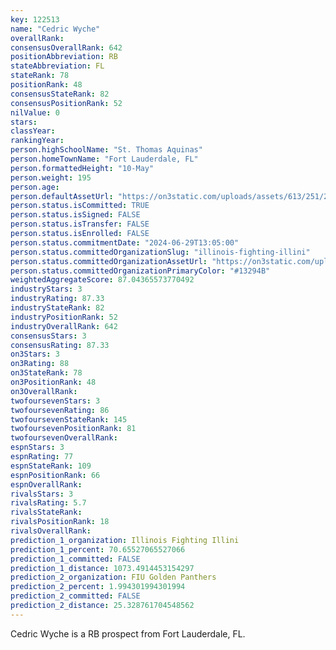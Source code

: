 ```yaml
---
key: 122513
name: "Cedric Wyche"
overallRank: 
consensusOverallRank: 642
positionAbbreviation: RB
stateAbbreviation: FL
stateRank: 78
positionRank: 48
consensusStateRank: 82
consensusPositionRank: 52
nilValue: 0
stars: 
classYear: 
rankingYear: 
person.highSchoolName: "St. Thomas Aquinas"
person.homeTownName: "Fort Lauderdale, FL"
person.formattedHeight: "10-May"
person.weight: 195
person.age: 
person.defaultAssetUrl: "https://on3static.com/uploads/assets/613/251/251613.png"
person.status.isCommitted: TRUE
person.status.isSigned: FALSE
person.status.isTransfer: FALSE
person.status.isEnrolled: FALSE
person.status.commitmentDate: "2024-06-29T13:05:00"
person.status.committedOrganizationSlug: "illinois-fighting-illini"
person.status.committedOrganizationAssetUrl: "https://on3static.com/uploads/assets/821/149/149821.svg"
person.status.committedOrganizationPrimaryColor: "#13294B"
weightedAggregateScore: 87.04365573770492
industryStars: 3
industryRating: 87.33
industryStateRank: 82
industryPositionRank: 52
industryOverallRank: 642
consensusStars: 3
consensusRating: 87.33
on3Stars: 3
on3Rating: 88
on3StateRank: 78
on3PositionRank: 48
on3OverallRank: 
twofoursevenStars: 3
twofoursevenRating: 86
twofoursevenStateRank: 145
twofoursevenPositionRank: 81
twofoursevenOverallRank: 
espnStars: 3
espnRating: 77
espnStateRank: 109
espnPositionRank: 66
espnOverallRank: 
rivalsStars: 3
rivalsRating: 5.7
rivalsStateRank: 
rivalsPositionRank: 18
rivalsOverallRank: 
prediction_1_organization: Illinois Fighting Illini
prediction_1_percent: 70.65527065527066
prediction_1_committed: FALSE
prediction_1_distance: 1073.4914453154297
prediction_2_organization: FIU Golden Panthers
prediction_2_percent: 1.994301994301994
prediction_2_committed: FALSE
prediction_2_distance: 25.328761704548562
---
```

Cedric Wyche is a RB prospect from Fort Lauderdale, FL.